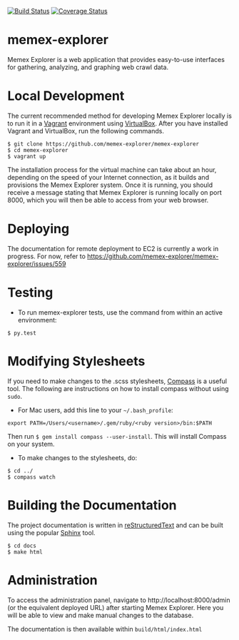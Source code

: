 [![Build Status](https://travis-ci.org/memex-explorer/memex-explorer.svg?branch=master)](https://travis-ci.org/memex-explorer/memex-explorer)
[![Coverage Status](https://coveralls.io/repos/ContinuumIO/memex-explorer/badge.svg?branch=memex-django)](https://coveralls.io/r/ContinuumIO/memex-explorer?branch=memex-django)

# memex-explorer

Memex Explorer is a web application that provides easy-to-use interfaces for gathering, analyzing, and graphing web crawl data.

# Local Development

The current recommended method for developing Memex Explorer locally is to run it in a [Vagrant](https://www.vagrantup.com/) environment using [VirtualBox](http://docs.vagrantup.com/v2/virtualbox).  After you have installed Vagrant and VirtualBox, run the following commands.

```
$ git clone https://github.com/memex-explorer/memex-explorer
$ cd memex-explorer
$ vagrant up
```

The installation process for the virtual machine can take about an hour, depending on the speed of your Internet connection, as it builds and provisions the Memex Explorer system.  Once it is running, you should receive a message stating that Memex Explorer is running locally on port 8000, which you will then be able to access from your web browser.


# Deploying

The documentation for remote deployment to EC2 is currently a work in progress.  For now, refer to https://github.com/memex-explorer/memex-explorer/issues/559


# Testing
* To run memex-explorer tests, use the command from within an active environment:
```
$ py.test
```

# Modifying Stylesheets
If you need to make changes to the .scss stylesheets, [Compass](http://compass-style.org/) is a useful tool. The following are instructions on how to install compass without using `sudo`.
* For Mac users, add this line to your `~/.bash_profile`:
```
export PATH=/Users/<username>/.gem/ruby/<ruby version>/bin:$PATH
```
Then run `$ gem install compass --user-install`. This will install Compass on your system.
* To make changes to the stylesheets, do:
```
$ cd ../
$ compass watch
```

# Building the Documentation
The project documentation is written in [reStructuredText](http://docutils.sf.net/rst.html) and can be built using the popular [Sphinx](http://sphinx-doc.org/) tool. 

```
$ cd docs
$ make html
```

# Administration

To access the administration panel, navigate to http://localhost:8000/admin (or the equivalent deployed URL) after starting Memex Explorer. Here you will be able to view and make manual changes to the database.

The documentation is then available within `build/html/index.html`

